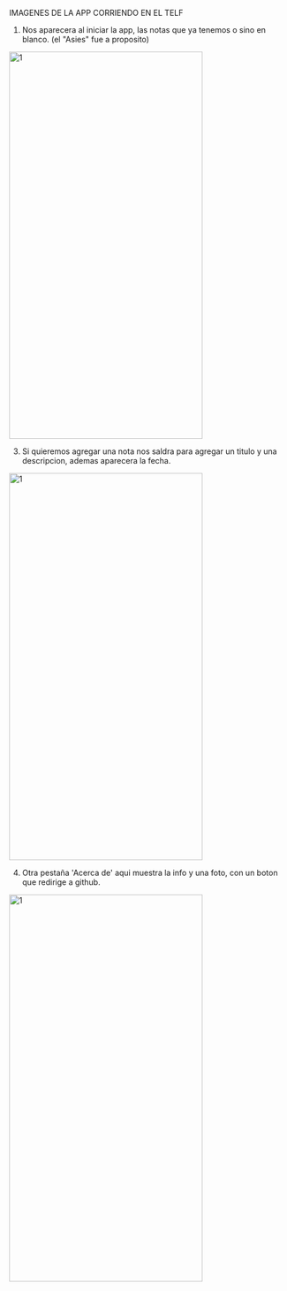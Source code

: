 IMAGENES DE LA APP CORRIENDO EN EL TELF

1. Nos aparecera al iniciar la app, las notas que ya tenemos o sino en blanco.
   (el "Asies" fue a proposito)
<img src="https://github.com/Justxt/Taller-MAUI/assets/96129728/a7bcbc55-51ee-4306-899c-b89d11bd9d53" alt="1" width="350" height="700">

3. Si quieremos agregar una nota nos saldra para agregar un titulo y una descripcion, ademas aparecera la fecha.
<img src="https://github.com/Justxt/Taller-MAUI/assets/96129728/e26841ab-7bdb-4508-af2c-7c0d7f88154d" alt="1" width="350" height="700">

4. Otra pestaña 'Acerca de' aqui muestra la info y una foto, con un boton que redirige a github.
<img src="https://github.com/Justxt/Taller-MAUI/assets/96129728/0d3eb5e3-fe8e-4459-85fc-da76e89bf616" alt="1" width="350" height="700">
